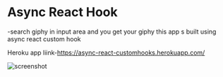 # Async React Hook 
-search giphy in input area and you get your giphy 
this app s built using async react custom hook

Heroku app liink-https://async-react-customhooks.herokuapp.com/

![screenshot](https://user-images.githubusercontent.com/89014041/154858447-bd313050-7a7e-4c9e-97d2-2cc6ffd5f8a2.png)

